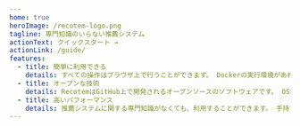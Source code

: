 ```yaml
---
home: true
heroImage: /recotem-logo.png
tagline: 専門知識のいらない推薦システム
actionText: クイックスタート →
actionLink: /guide/
features:
  - title: 簡単に利用できる
    details: すべての操作はブラウザ上で行うことができます。 Dockerの実行環境があれば、コマンド1つでFioneを起動できます。
  - title: オープンな技術
    details: RecotemはGitHub上で開発されるオープンソースのソフトウェアです。 OSSの開発に自由に参加して、利用することができます。
  - title: 高いパフォーマンス
    details: 推薦システムに関する専門知識がなくても、利用することができます。 手持ちのデータをアップロードするだけで、推薦結果を取得できます。
---
```

